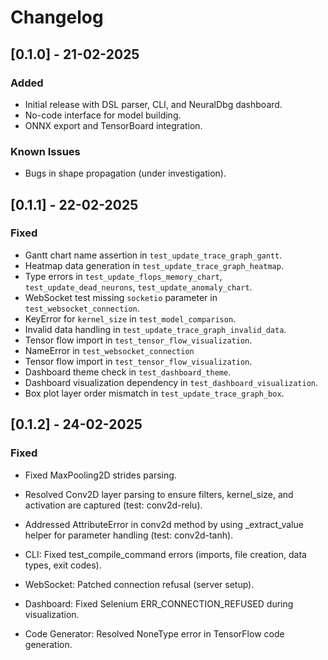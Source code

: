 # Changelog

## [0.1.0] - 21-02-2025

### Added

- Initial release with DSL parser, CLI, and NeuralDbg dashboard.
- No-code interface for model building.
- ONNX export and TensorBoard integration.
  
### Known Issues

- Bugs in shape propagation (under investigation).

## [0.1.1] - 22-02-2025

### Fixed

- Gantt chart name assertion in `test_update_trace_graph_gantt`.
- Heatmap data generation in `test_update_trace_graph_heatmap`.
- Type errors in `test_update_flops_memory_chart`, `test_update_dead_neurons`, `test_update_anomaly_chart`.
- WebSocket test missing `socketio` parameter in `test_websocket_connection`.
- KeyError for `kernel_size` in `test_model_comparison`.
- Invalid data handling in `test_update_trace_graph_invalid_data`.
- Tensor flow import in `test_tensor_flow_visualization`.
- NameError in `test_websocket_connection`
- Tensor flow import in `test_tensor_flow_visualization`.
- Dashboard theme check in `test_dashboard_theme`.
- Dashboard visualization dependency in `test_dashboard_visualization`.
- Box plot layer order mismatch in `test_update_trace_graph_box`.

## [0.1.2] - 24-02-2025

### Fixed

  - Fixed MaxPooling2D strides parsing.

  - Resolved Conv2D layer parsing to ensure filters, kernel_size, and activation are captured (test: conv2d-relu).

  - Addressed AttributeError in conv2d method by using _extract_value helper for parameter handling (test: conv2d-tanh).

- CLI: Fixed test_compile_command errors (imports, file creation, data types, exit codes).

- WebSocket: Patched connection refusal (server setup).

- Dashboard: Fixed Selenium ERR_CONNECTION_REFUSED during visualization.

- Code Generator: Resolved NoneType error in TensorFlow code generation.